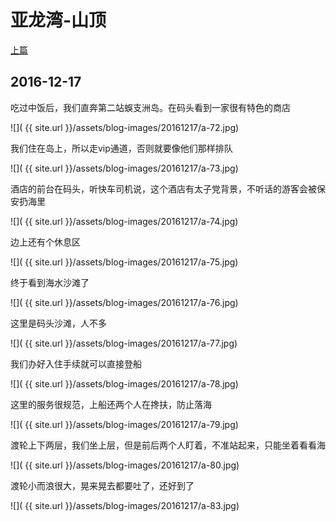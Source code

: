 亚龙湾-山顶
========================

[上篇](/2016/12/17/三亚2.html)

2016-12-17
------------------------

吃过中饭后，我们直奔第二站蜈支洲岛。在码头看到一家很有特色的商店

![]( {{ site.url }}/assets/blog-images/20161217/a-72.jpg)

我们住在岛上，所以走vip通道，否则就要像他们那样排队

![]( {{ site.url }}/assets/blog-images/20161217/a-73.jpg)

酒店的前台在码头，听快车司机说，这个酒店有太子党背景，不听话的游客会被保安扔海里

![]( {{ site.url }}/assets/blog-images/20161217/a-74.jpg)

边上还有个休息区

![]( {{ site.url }}/assets/blog-images/20161217/a-75.jpg)

终于看到海水沙滩了

![]( {{ site.url }}/assets/blog-images/20161217/a-76.jpg)

这里是码头沙滩，人不多

![]( {{ site.url }}/assets/blog-images/20161217/a-77.jpg)

我们办好入住手续就可以直接登船

![]( {{ site.url }}/assets/blog-images/20161217/a-78.jpg)

这里的服务很规范，上船还两个人在搀扶，防止落海

![]( {{ site.url }}/assets/blog-images/20161217/a-79.jpg)

渡轮上下两层，我们坐上层，但是前后两个人盯着，不准站起来，只能坐着看看海

![]( {{ site.url }}/assets/blog-images/20161217/a-80.jpg)

渡轮小而浪很大，晃来晃去都要吐了，还好到了

![]( {{ site.url }}/assets/blog-images/20161217/a-83.jpg)

